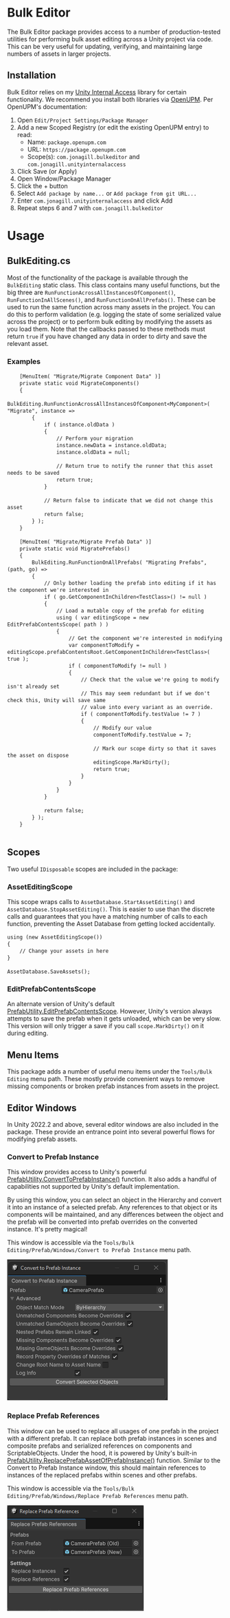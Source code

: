 # Bulk Editor
The Bulk Editor package provides access to a number of production-tested utilities for performing bulk asset editing across a Unity project via code. This can be very useful for updating, verifying, and maintaining large numbers of assets in larger projects.

## Installation
Bulk Editor relies on my [Unity Internal Access](https://github.com/jonagill/UnityInternalAccess) library for certain functionality. We recommend you install both libraries via [OpenUPM](https://openupm.com/packages/com.jonagill.bulkeditor/). Per OpenUPM's documentation:

1. Open `Edit/Project Settings/Package Manager`
2. Add a new Scoped Registry (or edit the existing OpenUPM entry) to read:
    * Name: `package.openupm.com`
    * URL: `https://package.openupm.com`
    * Scope(s): `com.jonagill.bulkeditor` and `com.jonagill.unityinternalaccess`
3. Click Save (or Apply)
4. Open Window/Package Manager
5. Click the + button
6. Select `Add package by name...` or `Add package from git URL...` 
7. Enter `com.jonagill.unityinternalaccess` and click Add
8. Repeat steps 6 and 7 with `com.jonagill.bulkeditor`

# Usage

## BulkEditing.cs
Most of the functionality of the package is available through the `BulkEditing` static class. This class contains many useful functions, but the big three are `RunFunctionAcrossAllInstancesOfComponent()`, `RunFunctionInAllScenes()`, and `RunFunctionOnAllPrefabs()`. These can be used to run the same function across many assets in the project. You can do this to perform validation (e.g. logging the state of some serialized value across the project) or to perform bulk editing by modifying the assets as you load them. Note that the callbacks passed to these methods must return `true` if you have changed any data in order to dirty and save the relevant asset.

### Examples

```
    [MenuItem( "Migrate/Migrate Component Data" )]
    private static void MigrateComponents()
    {
        BulkEditing.RunFunctionAcrossAllInstancesOfComponent<MyComponent>( "Migrate", instance =>
        {
            if ( instance.oldData )
            {
                // Perform your migration
                instance.newData = instance.oldData;
                instance.oldData = null; 

                // Return true to notify the runner that this asset needs to be saved
                return true;
            }

            // Return false to indicate that we did not change this asset
            return false;
        } );
    }

    [MenuItem( "Migrate/Migrate Prefab Data" )]
    private static void MigratePrefabs()
    {
        BulkEditing.RunFunctionOnAllPrefabs( "Migrating Prefabs", (path, go) =>
        {
            // Only bother loading the prefab into editing if it has the component we're interested in
            if ( go.GetComponentInChildren<TestClass>() != null )
            {
                // Load a mutable copy of the prefab for editing
                using ( var editingScope = new EditPrefabContentsScope( path ) )
                {
                    // Get the component we're interested in modifying
                    var componentToModify = editingScope.prefabContentsRoot.GetComponentInChildren<TestClass>( true );
                    if ( componentToModify != null )
                    {
                        // Check that the value we're going to modify isn't already set
                        // This may seem redundant but if we don't check this, Unity will save same
                        // value into every variant as an override.
                        if ( componentToModify.testValue != 7 )
                        {
                            // Modify our value
                            componentToModify.testValue = 7;

                            // Mark our scope dirty so that it saves the asset on dispose
                            editingScope.MarkDirty();
                            return true;
                        }
                    }
                }
            }

            return false;
        } );
    }


```

## Scopes
Two useful `IDisposable` scopes are included in the package:

### AssetEditingScope
This scope wraps calls to `AssetDatabase.StartAssetEditing()` and `AssetDatabase.StopAssetEditing()`. This is easier to use than the discrete calls and guarantees that you have a matching number of calls to each function, preventing the Asset Database from getting locked accidentally.

```
using (new AssetEditingScope()) 
{
    // Change your assets in here
}

AssetDatabase.SaveAssets();
```

### EditPrefabContentsScope

An alternate version of Unity's default [PrefabUtility.EditPrefabContentsScope](https://docs.unity3d.com/2020.1/Documentation/ScriptReference/PrefabUtility.EditPrefabContentsScope.html). However, Unity's version always attempts to save the prefab when it gets unloaded, which can be very slow. This version will only trigger a save if you call `scope.MarkDirty()` on it during editing.

## Menu Items
This package adds a number of useful menu items under the `Tools/Bulk Editing` menu path. These mostly provide convenient ways to remove missing components or broken prefab instances from assets in the project.

## Editor Windows
In Unity 2022.2 and above, several editor windows are also included in the package. These provide an entrance point into several powerful flows for modifying prefab assets.

### Convert to Prefab Instance

This window provides access to Unity's powerful [PrefabUtility.ConvertToPrefabInstance()](https://docs.unity3d.com/ScriptReference/PrefabUtility.ConvertToPrefabInstance.html) function. It also adds a handful of capabilities not supported by Unity's default implementation.

By using this window, you can select an object in the Hierarchy and convert it into an instance of a selected prefab. Any references to that object or its components will be maintained, and any differences between the object and the prefab will be converted into prefab overrides on the converted instance. It's pretty magical!

This window is accessible via the `Tools/Bulk Editing/Prefab/Windows/Convert to Prefab Instance` menu path. 

![Screenshot of the Convert to Prefab Instance window.](img/ConvertToPrefabInstance.png)

### Replace Prefab References

This window can be used to replace all usages of one prefab in the project with a different prefab. It can replace both prefab instances in scenes and composite prefabs and serialized references on components and ScriptableObjects. Under the hood, it is powered by Unity's built-in [PrefabUtility.ReplacePrefabAssetOfPrefabInstance()](https://docs.unity3d.com/ScriptReference/PrefabUtility.ReplacePrefabAssetOfPrefabInstance.html) function. Similar to the Convert to Prefab Instance window, this should maintain references to instances of the replaced prefabs within scenes and other prefabs.

This window is accessible via the `Tools/Bulk Editing/Prefab/Windows/Replace Prefab References` menu path. 

![Screenshot of the Replace Prefab References window.](img/ReplacePrefabReferences.png)
